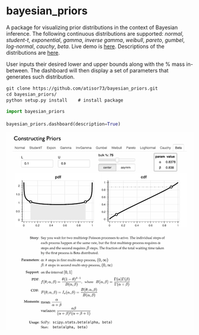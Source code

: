 
# bayesian_priors

A package for visualizing prior distributions in the context of Bayesian inference. The following continuous distributions are supported: *normal*, *student-t*, *exponential*, *gamma*, *inverse gamma*, *weibull*, *pareto*, *gumbel*, *log-normal*, *cauchy*, *beta*. Live demo is [here](http://3.21.230.244:5006/app). Descriptions of the distributions are [here](https://distribution-explorer.github.io/). 





User inputs their desired lower and upper bounds along with the % mass in-between. The dashboard will then display a set of parameters that generates such distribution.

```shell
git clone https://github.com/atisor73/bayesian_priors.git
cd bayesian_priors/
python setup.py install    # install package
```

```python
import bayesian_priors

bayesian_priors.dashboard(description=True)
```



![](demo.png)
